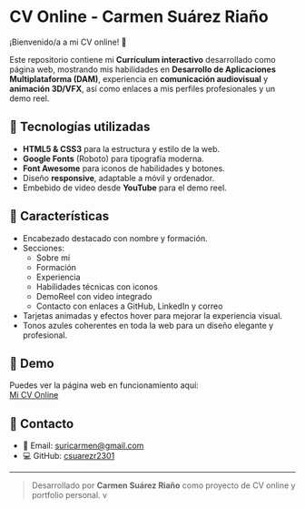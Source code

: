 # CV Online - Carmen Suárez Riaño

¡Bienvenido/a a mi CV online! 🌟

Este repositorio contiene mi **Currículum interactivo** desarrollado como página web, mostrando mis habilidades en **Desarrollo de Aplicaciones Multiplataforma (DAM)**, experiencia en **comunicación audiovisual** y **animación 3D/VFX**, así como enlaces a mis perfiles profesionales y un demo reel.

## 🔹 Tecnologías utilizadas
- **HTML5 & CSS3** para la estructura y estilo de la web.
- **Google Fonts** (Roboto) para tipografía moderna.
- **Font Awesome** para iconos de habilidades y botones.
- Diseño **responsive**, adaptable a móvil y ordenador.
- Embebido de video desde **YouTube** para el demo reel.

## 🔹 Características
- Encabezado destacado con nombre y formación.
- Secciones:  
  - Sobre mí  
  - Formación  
  - Experiencia  
  - Habilidades técnicas con iconos  
  - DemoReel con video integrado  
  - Contacto con enlaces a GitHub, LinkedIn y correo
- Tarjetas animadas y efectos hover para mejorar la experiencia visual.
- Tonos azules coherentes en toda la web para un diseño elegante y profesional.

## 🔹 Demo
Puedes ver la página web en funcionamiento aquí:  
[Mi CV Online](https://csuarezr2301.github.io/cvonline/)

## 🔹 Contacto
- 📧 Email: suricarmen@gmail.com  
- 💻 GitHub: [csuarezr2301](https://github.com/csuarezr2301)  

---

> Desarrollado por **Carmen Suárez Riaño** como proyecto de CV online y portfolio personal.
v
